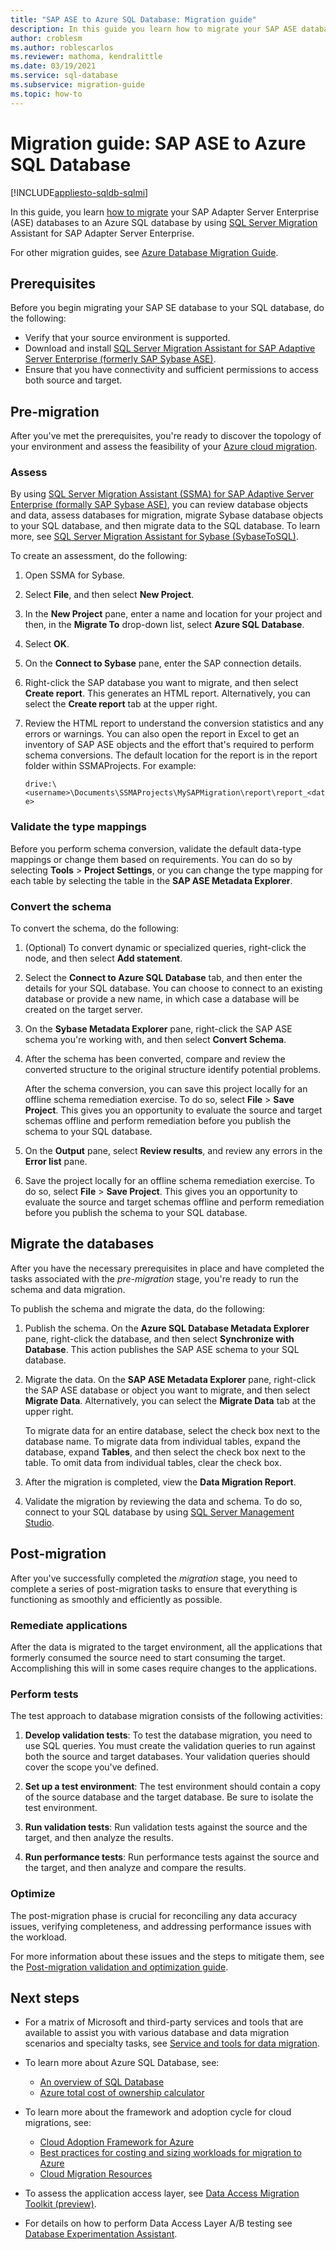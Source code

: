 ```yaml
---
title: "SAP ASE to Azure SQL Database: Migration guide"
description: In this guide you learn how to migrate your SAP ASE databases to an Azure SQL database by using SQL Server Migration Assistant for SAP Adapter Server Enterprise.
author: croblesm
ms.author: roblescarlos
ms.reviewer: mathoma, kendralittle
ms.date: 03/19/2021
ms.service: sql-database
ms.subservice: migration-guide
ms.topic: how-to
---
```


# Migration guide: SAP ASE to Azure SQL Database

[!INCLUDE[appliesto-sqldb-sqlmi](../../includes/appliesto-sqldb.md)]

In this guide, you learn [how to migrate](https://azure.microsoft.com/migration/migration-journey) your SAP Adapter Server Enterprise (ASE) databases to an Azure SQL database by using [SQL Server Migration](https://azure.microsoft.com/migration/sql-server/) Assistant for SAP Adapter Server Enterprise.

For other migration guides, see [Azure Database Migration Guide](/data-migration). 

## Prerequisites 

Before you begin migrating your SAP SE database to your SQL database, do the following:

- Verify that your source environment is supported. 
- Download and install [SQL Server Migration Assistant for SAP Adaptive Server Enterprise (formerly SAP Sybase ASE)](https://www.microsoft.com/download/details.aspx?id=54256).
- Ensure that you have connectivity and sufficient permissions to access both source and target.

## Pre-migration

After you've met the prerequisites, you're ready to discover the topology of your environment and assess the feasibility of your [Azure cloud migration](https://azure.microsoft.com/migration).

### Assess

By using [SQL Server Migration Assistant (SSMA) for SAP Adaptive Server Enterprise (formally SAP Sybase ASE)](https://www.microsoft.com/download/details.aspx?id=54256), you can review database objects and data, assess databases for migration, migrate Sybase database objects to your SQL database, and then migrate data to the SQL database. To learn more, see [SQL Server Migration Assistant for Sybase (SybaseToSQL)](/sql/ssma/sybase/sql-server-migration-assistant-for-sybase-sybasetosql).

To create an assessment, do the following: 

1. Open SSMA for Sybase. 
1. Select **File**, and then select **New Project**. 
1. In the **New Project** pane, enter a name and location for your project and then, in the **Migrate To** drop-down list, select **Azure SQL Database**. 
1. Select **OK**.
1. On the **Connect to Sybase** pane, enter the SAP connection details. 
1. Right-click the SAP database you want to migrate, and then select **Create report**. This generates an HTML report. Alternatively, you can select the **Create report** tab at the upper right.
1. Review the HTML report to understand the conversion statistics and any errors or warnings. You can also open the report in Excel to get an inventory of SAP ASE objects and the effort that's required to perform schema conversions. The default location for the report is in the report folder within SSMAProjects. For example:

   `drive:\<username>\Documents\SSMAProjects\MySAPMigration\report\report_<date>` 

### Validate the type mappings

Before you perform schema conversion, validate the default data-type mappings or change them based on requirements. You can do so by selecting **Tools** > **Project Settings**, or you can change the type mapping for each table by selecting the table in the **SAP ASE Metadata Explorer**.

### Convert the schema

To convert the schema, do the following:

1. (Optional) To convert dynamic or specialized queries, right-click the node, and then select **Add statement**. 
1. Select the **Connect to Azure SQL Database** tab, and then enter the details for your SQL database. You can choose to connect to an existing database or provide a new name, in which case a database will be created on the target server.
1. On the **Sybase Metadata Explorer** pane, right-click the SAP ASE schema you're working with, and then select **Convert Schema**. 
1. After the schema has been converted, compare and review the converted structure to the original structure identify potential problems. 

   After the schema conversion, you can save this project locally for an offline schema remediation exercise. To do so, select **File** > **Save Project**. This gives you an opportunity to evaluate the source and target schemas offline and perform remediation before you publish the schema to your SQL database.

1. On the **Output** pane, select **Review results**, and review any errors in the **Error list** pane. 
1. Save the project locally for an offline schema remediation exercise. To do so, select **File** > **Save Project**. This gives you an opportunity to evaluate the source and target schemas offline and perform remediation before you publish the schema to your SQL database.

## Migrate the databases 

After you have the necessary prerequisites in place and have completed the tasks associated with the *pre-migration* stage, you're ready to run the schema and data migration.

To publish the schema and migrate the data, do the following: 

1. Publish the schema. On the **Azure SQL Database Metadata Explorer** pane, right-click the database, and then select **Synchronize with Database**. This action publishes the SAP ASE schema to your SQL database.

1. Migrate the data. On the **SAP ASE Metadata Explorer** pane, right-click the SAP ASE database or object you want to migrate, and then select **Migrate Data**. Alternatively, you can select the **Migrate Data** tab at the upper right. 

   To migrate data for an entire database, select the check box next to the database name. To migrate data from individual tables, expand the database, expand **Tables**, and then select the check box next to the table. To omit data from individual tables, clear the check box. 
1. After the migration is completed, view the **Data Migration Report**. 
1. Validate the migration by reviewing the data and schema. To do so, connect to your SQL database by using [SQL Server Management Studio](/sql/ssms/download-sql-server-management-studio-ssms).

## Post-migration 

After you've successfully completed the *migration* stage, you need to complete a series of post-migration tasks to ensure that everything is functioning as smoothly and efficiently as possible.

### Remediate applications

After the data is migrated to the target environment, all the applications that formerly consumed the source need to start consuming the target. Accomplishing this will in some cases require changes to the applications.

### Perform tests

The test approach to database migration consists of the following activities:

1. **Develop validation tests**: To test the database migration, you need to use SQL queries. You must create the validation queries to run against both the source and target databases. Your validation queries should cover the scope you've defined.

1. **Set up a test environment**: The test environment should contain a copy of the source database and the target database. Be sure to isolate the test environment.

1. **Run validation tests**: Run validation tests against the source and the target, and then analyze the results.

1. **Run performance tests**: Run performance tests against the source and the target, and then analyze and compare the results.


### Optimize

The post-migration phase is crucial for reconciling any data accuracy issues, verifying completeness, and addressing performance issues with the workload.

For more information about these issues and the steps to mitigate them, see the [Post-migration validation and optimization guide](/sql/relational-databases/post-migration-validation-and-optimization-guide).


## Next steps

- For a matrix of Microsoft and third-party services and tools that are available to assist you with various database and data migration scenarios and specialty tasks, see [Service and tools for data migration](/azure/dms/dms-tools-matrix).

- To learn more about Azure SQL Database, see:
   - [An overview of SQL Database](../../database/sql-database-paas-overview.md)
   - [Azure total cost of ownership calculator](https://azure.microsoft.com/pricing/tco/calculator/)  

- To learn more about the framework and adoption cycle for cloud migrations, see:
   -  [Cloud Adoption Framework for Azure](/azure/cloud-adoption-framework/migrate/azure-best-practices/contoso-migration-scale)
   -  [Best practices for costing and sizing workloads for migration to Azure](/azure/cloud-adoption-framework/migrate/azure-best-practices/migrate-best-practices-costs) 
   -  [Cloud Migration Resources](https://azure.microsoft.com/migration/resources)

- To assess the application access layer, see [Data Access Migration Toolkit (preview)](https://marketplace.visualstudio.com/items?itemName=ms-databasemigration.data-access-migration-toolkit).
- For details on how to perform Data Access Layer A/B testing see [Database Experimentation Assistant](/sql/dea/database-experimentation-assistant-overview).